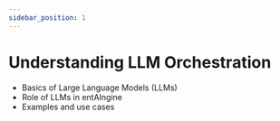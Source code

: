 ```yaml
---
sidebar_position: 1
---
```


# Understanding LLM Orchestration

- Basics of Large Language Models (LLMs)
- Role of LLMs in entAIngine
- Examples and use cases
